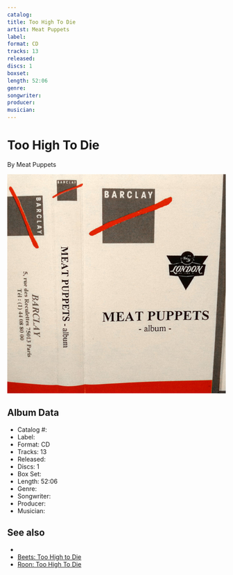 ```yaml
---
catalog: 
title: Too High To Die
artist: Meat Puppets
label: 
format: CD
tracks: 13
released: 
discs: 1
boxset: 
length: 52:06
genre: 
songwriter: 
producer: 
musician: 
---
```


# Too High To Die

By Meat Puppets

![](../../assets/albumcovers/Meat_Puppets-Too_High_To_Die.png)

## Album Data

- Catalog #: 
- Label: 
- Format: CD
- Tracks: 13
- Released: 
- Discs: 1
- Box Set: 
- Length: 52:06
- Genre: 
- Songwriter: 
- Producer: 
- Musician: 


## See also

- [](Meat_Puppets.md)
- [Beets: Too High to Die](../../Beets/Meat_Puppets/Too_High_to_Die.md)
- [Roon: Too High To Die](../../Roon/Meat_Puppets/Too_High_To_Die.md)
